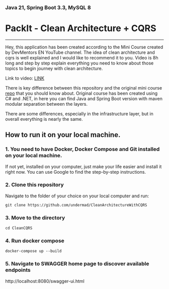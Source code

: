 
### Java 21, Spring Boot 3.3, MySQL 8

# PackIt - Clean Architecture + CQRS

---

Hey, this application has been created according to the Mini Course created by DevMentors EN YouTube channel.
The idea of clean architecture and cqrs is well explained and I would like to recommend it to you. Video is 8h long and
step by step explain everything
you need to know about those topics to begin journey with clean architecture.

Link to video: [LINK](https://www.youtube.com/watch?v=NzcZcim9tp8&t=13126s)

There is key difference between this repository and the original mini
course [repo](https://github.com/devmentors/PackIT) that you should know about.
Original course has been created using C# and .NET, in here you can find Java and Spring Boot version with maven modular
separation between the layers.

There are some differences, especially in the infrastructure layer, but in overall everything is nearly the same.

## How to run it on your local machine.

### 1. You need to have Docker, Docker Compose and Git installed on your local machine.

If not yet, installed on your computer, just make your life easier and install it right now.
You can use Google to find the step-by-step instructions.

### 2. Clone this repository

Navigate to the folder of your choice on your local computer and run:

```shell
git clone https://github.com/undermad/CleanArchitectureWithCQRS
```

### 3. Move to the directory
```shell
cd CleanCQRS
```

### 4. Run docker compose
```shell
docker-compose up --build
```

### 5. Navigate to SWAGGER home page to discover available endpoints
http://localhost:8080/swagger-ui.html


